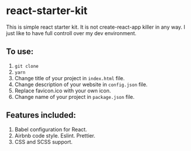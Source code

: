 # react-starter-kit

This is simple react starter kit. It is not create-react-app killer in any way. I just like to have full controll over my dev environment.

## To use:

1. `git clone`
2. `yarn`
3. Change title of your project in `index.html` file.
4. Change description of your website in `config.json` file.
5. Replace favicon.ico with your own icon.
6. Change name of your project in `package.json` file.

## Features included:

1. Babel configuration for React.
2. Airbnb code style. Eslint. Prettier.
3. CSS and SCSS support.
